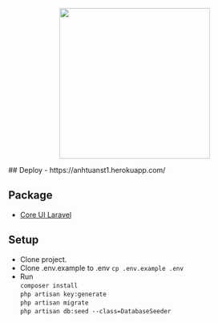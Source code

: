 <p align="center"><img src="https://fidweb.net/wp-content/uploads/2017/11/Sofia-Bulgaria.png" width="300"></p>
## Deploy
- https://anhtuanst1.herokuapp.com/

## Package
- [Core UI Laravel](https://github.com/LaravelDaily/Laravel-CoreUI-AdminPanel)

## Setup
- Clone project.
- Clone .env.example to .env `cp .env.example .env`
- Run    
	`composer install`    
	`php artisan key:generate`    
	`php artisan migrate`    
	`php artisan db:seed --class=DatabaseSeeder`
